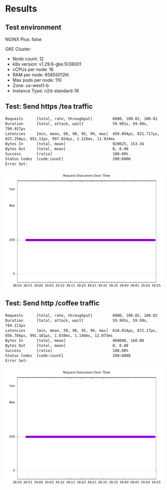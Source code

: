 # Results

## Test environment

NGINX Plus: false

GKE Cluster:

- Node count: 12
- k8s version: v1.29.6-gke.1038001
- vCPUs per node: 16
- RAM per node: 65855012Ki
- Max pods per node: 110
- Zone: us-west1-b
- Instance Type: n2d-standard-16

## Test: Send https /tea traffic

```text
Requests      [total, rate, throughput]         6000, 100.02, 100.01
Duration      [total, attack, wait]             59.991s, 59.99s, 799.917µs
Latencies     [min, mean, 50, 90, 95, 99, max]  450.094µs, 821.717µs, 823.258µs, 951.13µs, 997.824µs, 1.126ms, 11.934ms
Bytes In      [total, mean]                     920025, 153.34
Bytes Out     [total, mean]                     0, 0.00
Success       [ratio]                           100.00%
Status Codes  [code:count]                      200:6000  
Error Set:
```

![https.png](https.png)

## Test: Send http /coffee traffic

```text
Requests      [total, rate, throughput]         6000, 100.02, 100.02
Duration      [total, attack, wait]             59.991s, 59.99s, 794.113µs
Latencies     [min, mean, 50, 90, 95, 99, max]  618.014µs, 872.17µs, 856.784µs, 991.181µs, 1.038ms, 1.148ms, 12.075ms
Bytes In      [total, mean]                     960000, 160.00
Bytes Out     [total, mean]                     0, 0.00
Success       [ratio]                           100.00%
Status Codes  [code:count]                      200:6000  
Error Set:
```

![http.png](http.png)
